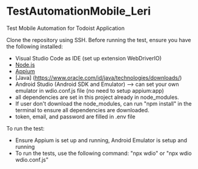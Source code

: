 # TestAutomationMobile_Leri
Test Mobile Automation for Todoist Application

Clone the repository using SSH. Before running the test, ensure you have the following installed: 
- Visual Studio Code as IDE (set up extension WebDriverIO)
- [Node.js](https://nodejs.org/)
- [Appium](http://appium.io/) 
- [Java] (https://www.oracle.com/id/java/technologies/downloads/)
- Android Studio (Android SDK and Emulator) --> can set your own emulator in wdio.conf.js file (no need to setup appium:app)
- all dependencies are set in this project already in node_modules.
- If user don't download the node_modules, can run "npm install" in the terminal to ensure all dependencies are downloaded.
- token, email, and password are filled in .env file

To run the test:
- Ensure Appium is set up and running, Android Emulator is setup and running
- To run the tests, use the following command: "npx wdio" or "npx wdio wdio.conf.js"
